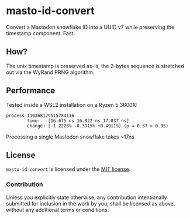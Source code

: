 # masto-id-convert

Convert a Mastodon snowflake ID into a UUID v7 while preserving the timestamp component. Fast.

## How?

The unix timestamp is preserved as-is, the 2-bytes sequence is stretched out via the WyRand PRNG algorithm.

## Performance

Tested inside a WSL2 installation on a Ryzen 5 3600X:

```text
process 110368129515784116
        time:   [16.675 ns 16.822 ns 17.037 ns]
        change: [-1.2226% -0.3915% +0.4911%] (p = 0.37 > 0.05)
```

Processing a single Mastodon snowflake takes ~17ns

## License

`masto-id-convert` is licensed under the [MIT license](http://opensource.org/licenses/MIT).

### Contribution

Unless you explicitly state otherwise, any contribution intentionally submitted for inclusion in the work by you, 
shall be licensed as above, without any additional terms or conditions.
